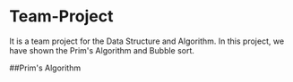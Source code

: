 # Team-Project
It is a team project for the Data Structure and Algorithm. In this project, we have shown the Prim's Algorithm and Bubble sort.

##Prim's Algorithm
